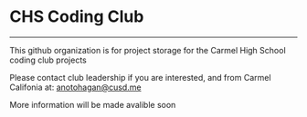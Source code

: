 # CHS Coding Club
-----------------------

This github organization is for project storage for the Carmel High School coding club projects

Please contact club leadership if you are interested, and from Carmel Califonia at:
anotohagan@cusd.me


More information will be made avalible soon
